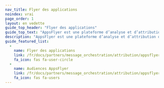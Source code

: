 ```yaml
---
nav_title: Flyer des applications
noindex: vrai
page_order: 1
layout: en vedette
guide_top_header: "Flyer des applications"
guide_top_text: "AppsFlyer est une plateforme d’analyse et d’attribution de marketing mobile qui vous aide à analyser et optimiser vos applications par le biais d’analyses marketing, d’attributions mobiles et de liens profonds."
description: "AppsFlyer est une plateforme d’analyse et d’attribution de marketing mobile qui vous aide à analyser et optimiser vos applications par le biais d’analyses marketing, d’attributions mobiles et de liens profonds."
guide_featured_list:
  - 
    name: Flyer des applications
    link: /fr/docs/partners/message_orchestration/attribution/appsflyer/appsflyer/
    fa_icon: fas fa-user-circle
  - 
    name: Audiences AppsFlyer
    link: /fr/docs/partners/message_orchestration/attribution/appsflyer/appsflyer_audiences/
    fa_icon: fas fa-users
---
```


<br>